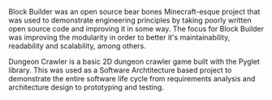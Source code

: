 
Block Builder was an open source bear bones Minecraft-esque project that was used to demonstrate engineering principles by taking poorly written open source code and improving it in some way.
The focus for Block Builder was improving the modularity in order to better it's maintainability, readability and scalability, among others.

Dungeon Crawler is a basic 2D dungeon crawler game built with the Pyglet library. This was used as a Software Archtitecture based project to demonstrate the entire software life cycle from requirements analysis and architecture design to prototyping and testing.
